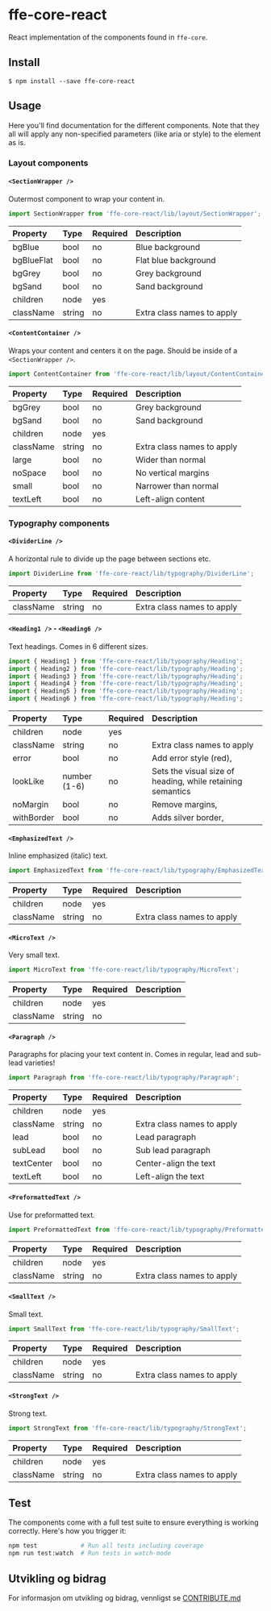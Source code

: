 # ffe-core-react

React implementation of the components found in `ffe-core`.

## Install

```
$ npm install --save ffe-core-react
```

## Usage

Here you'll find documentation for the different components. Note that they all will apply any non-specified
parameters (like aria or style) to the element as is.

### Layout components

#### `<SectionWrapper />`

Outermost component to wrap your content in.

```javascript
import SectionWrapper from 'ffe-core-react/lib/layout/SectionWrapper';
```

Property | Type | Required | Description
:--- | :--- | :--- | :---
bgBlue|bool|no|Blue background
bgBlueFlat|bool|no|Flat blue background
bgGrey|bool|no|Grey background
bgSand|bool|no|Sand background
children|node|yes|
className|string|no|Extra class names to apply

#### `<ContentContainer />`

Wraps your content and centers it on the page. Should be inside of a `<SectionWrapper />`.

```javascript
import ContentContainer from 'ffe-core-react/lib/layout/ContentContainer';
```

Property | Type | Required | Description
:--- | :--- | :--- | :---
bgGrey|bool|no|Grey background
bgSand|bool|no|Sand background
children|node|yes|
className|string|no|Extra class names to apply
large|bool|no|Wider than normal
noSpace|bool|no|No vertical margins
small|bool|no|Narrower than normal
textLeft|bool|no|Left-align content

### Typography components

#### `<DividerLine />`

A horizontal rule to divide up the page between sections etc.

```javascript
import DividerLine from 'ffe-core-react/lib/typography/DividerLine';
```

Property | Type | Required | Description
:--- | :--- | :--- | :---
className|string|no|Extra class names to apply

#### `<Heading1 />` - `<Heading6 />`

Text headings. Comes in 6 different sizes.

```javascript
import { Heading1 } from 'ffe-core-react/lib/typography/Heading';
import { Heading2 } from 'ffe-core-react/lib/typography/Heading';
import { Heading3 } from 'ffe-core-react/lib/typography/Heading';
import { Heading4 } from 'ffe-core-react/lib/typography/Heading';
import { Heading5 } from 'ffe-core-react/lib/typography/Heading';
import { Heading6 } from 'ffe-core-react/lib/typography/Heading';
```

Property | Type | Required | Description
:--- | :--- | :--- | :---
children|node|yes|
className|string|no|Extra class names to apply
error|bool|no|Add error style (red),
lookLike|number (1-6)|no|Sets the visual size of heading, while retaining semantics
noMargin|bool|no|Remove margins,
withBorder|bool|no|Adds silver border,

#### `<EmphasizedText />`

Inline emphasized (italic) text.

```javascript
import EmphasizedText from 'ffe-core-react/lib/typography/EmphasizedText';
```

Property | Type | Required | Description
:--- | :--- | :--- | :---
children|node|yes|
className|string|no|Extra class names to apply

#### `<MicroText />`

Very small text.

```javascript
import MicroText from 'ffe-core-react/lib/typography/MicroText';
```

Property | Type | Required | Description
:--- | :--- | :--- | :---
children|node|yes|
className|string|no|

#### `<Paragraph />`

Paragraphs for placing your text content in. Comes in regular, lead and sub-lead varieties!

```javascript
import Paragraph from 'ffe-core-react/lib/typography/Paragraph';
```

Property | Type | Required | Description
:--- | :--- | :--- | :---
children|node|yes|
className|string|no|Extra class names to apply
lead|bool|no|Lead paragraph
subLead|bool|no|Sub lead paragraph
textCenter|bool|no|Center-align the text
textLeft|bool|no|Left-align the text

#### `<PreformattedText />`

Use for preformatted text.

```javascript
import PreformattedText from 'ffe-core-react/lib/typography/PreformattedText';
```

Property | Type | Required | Description
:--- | :--- | :--- | :---
children|node|yes|
className|string|no|Extra class names to apply

#### `<SmallText />`

Small text.

```javascript
import SmallText from 'ffe-core-react/lib/typography/SmallText';
```

Property | Type | Required | Description
:--- | :--- | :--- | :---
children|node|yes|
className|string|no|Extra class names to apply

#### `<StrongText />`

Strong text.

```javascript
import StrongText from 'ffe-core-react/lib/typography/StrongText';
```

Property | Type | Required | Description
:--- | :--- | :--- | :---
children|node|yes|
className|string|no|Extra class names to apply

## Test

The components come with a full test suite to ensure everything is working correctly. Here's how you
trigger it:

```bash
npm test            # Run all tests including coverage
npm run test:watch  # Run tests in watch-mode
```

## Utvikling og bidrag

For informasjon om utvikling og bidrag, vennligst se
[CONTRIBUTE.md](***REMOVED***)